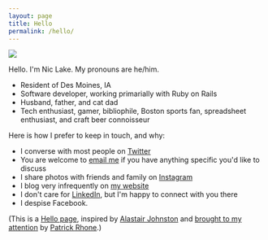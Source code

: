 ```yaml
---
layout: page
title: Hello
permalink: /hello/
---
```


<img class="about-me-photo" src="https://i.imgur.com/cpCOxpe.jpg" />

Hello. I'm Nic Lake. My pronouns are he/him.

- Resident of Des Moines, IA
- Software developer, working primarially with Ruby on Rails
- Husband, father, and cat dad
- Tech enthusiast, gamer, bibliophile, Boston sports fan, spreadsheet enthusiast, and craft beer connoisseur

Here is how I prefer to keep in touch, and why:

- I converse with most people on [Twitter](http://twitter.com/niclake)
- You are welcome to [email me](mailto:niclake13@gmail.com) if you have anything specific you'd like to discuss
- I share photos with friends and family on [Instagram](http://instagram.com/niclake)
- I blog very infrequently on [my website](http://niclake.me)
- I don't care for [LinkedIn](https://www.linkedin.com/in/niclake/), but I'm happy to connect with you there
- I despise Facebook.

(This is a [Hello page](https://alastairjohnston.com/introducing-hello-pages/), inspired by [Alastair Johnston](https://alastairjohnston.com) and [brought to my attention](https://www.patrickrhone.net/11911-2/) by [Patrick Rhone](https://www.patrickrhone.net).)
